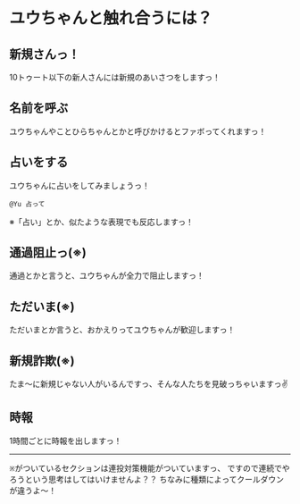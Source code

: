 # ユウちゃんと触れ合うには？

## 新規さんっ！

10トゥート以下の新人さんには新規のあいさつをしますっ！

## 名前を呼ぶ

ユウちゃんやことひらちゃんとかと呼びかけるとファボってくれますっ！

## 占いをする

ユウちゃんに占いをしてみましょうっ！

```plain
@Yu 占って
```

※「占い」とか、似たような表現でも反応しますっ！

## 通過阻止っ(※)

通過とかと言うと、ユウちゃんが全力で阻止しますっ！

## ただいま(※)

ただいまとか言うと、おかえりってユウちゃんが歓迎しますっ！

## 新規詐欺(※)

たま〜に新規じゃない人がいるんですっ、そんな人たちを見破っちゃいますっ✌

## 時報

1時間ごとに時報を出しますっ！

----

```※```がついているセクションは連投対策機能がついていますっ、
ですので連続でやろうという思考はしてはいけませんよ？？
ちなみに種類によってクールダウンが違うよ〜！
